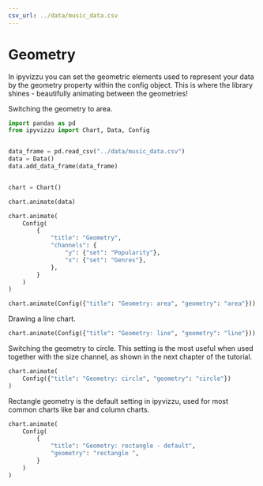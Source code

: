 ```yaml
---
csv_url: ../data/music_data.csv
---
```


# Geometry

In ipyvizzu you can set the geometric elements used to represent your data by
the geometry property within the config object. This is where the library shines
\- beautifully animating between the geometries!

Switching the geometry to area.

<div id="tutorial_01"></div>

```python
import pandas as pd
from ipyvizzu import Chart, Data, Config


data_frame = pd.read_csv("../data/music_data.csv")
data = Data()
data.add_data_frame(data_frame)


chart = Chart()

chart.animate(data)

chart.animate(
    Config(
        {
            "title": "Geometry",
            "channels": {
                "y": {"set": "Popularity"},
                "x": {"set": "Genres"},
            },
        }
    )
)

chart.animate(Config({"title": "Geometry: area", "geometry": "area"}))
```

Drawing a line chart.

<div id="tutorial_02"></div>

```python
chart.animate(Config({"title": "Geometry: line", "geometry": "line"}))
```

Switching the geometry to circle. This setting is the most useful when used
together with the size channel, as shown in the next chapter of the tutorial.

<div id="tutorial_03"></div>

```python
chart.animate(
    Config({"title": "Geometry: circle", "geometry": "circle"})
)
```

Rectangle geometry is the default setting in ipyvizzu, used for most common
charts like bar and column charts.

<div id="tutorial_04"></div>

```python
chart.animate(
    Config(
        {
            "title": "Geometry: rectangle - default",
            "geometry": "rectangle ",
        }
    )
)
```

<script src="./geometry.js"></script>
